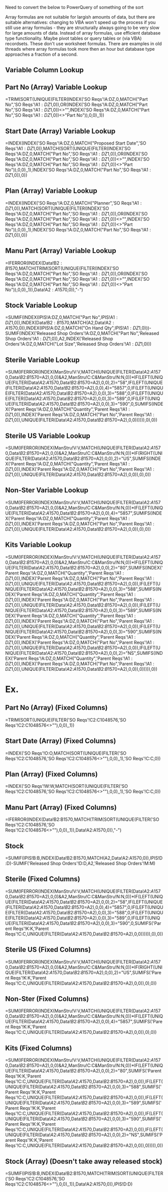 
Need to convert the below to PowerQuery of something of the sort

Array formulas are not suitable for largish amounts of data, but there are suitable alternatives: changing to VBA won't speed up the process if you still use array formulas - they are structurally always going to be very slow for large amounts of data. Instead of array formulas, use efficient database type functionality. Maybe pivot tables or query tables or (via VBA) recordsets. These don't use worksheet formulas. There are examples in old threads where array formulas took more then an hour but database type approaches a fraction of a second.

## Variable Column Lookup

## Part No (Array) Variable Lookup
=TRIM(SORT(UNIQUE(FILTER(INDEX('SO Reqs'!A:DZ,0,MATCH("Part No",'SO Reqs'!A$1:DZ$1,0)),OR(INDEX('SO Reqs'!A:DZ,0,MATCH("Part No",'SO Reqs'!A$1:DZ$1,0))<>"",INDEX('SO Reqs'!A:DZ,0,MATCH("Part No",'SO Reqs'!A$1:DZ$1,0))<>"Part No")),0,0),,1))

## Start Date (Array) Variable Lookup
=INDEX(INDEX('SO Reqs'!A:DZ,0,MATCH("Proposed Start Date",'SO Reqs'!A$1:DZ$1,0)),MATCH(SORT(UNIQUE(FILTER(INDEX('SO Reqs'!A:DZ,0,MATCH("Part No",'SO Reqs'!A$1:DZ$1,0)),OR(INDEX('SO Reqs'!A:DZ,0,MATCH("Part No",'SO Reqs'!A$1:DZ$1,0))<>"",INDEX('SO Reqs'!A:DZ,0,MATCH("Part No",'SO Reqs'!A$1:DZ$1,0))<>"Part No")),0,0),,1),INDEX('SO Reqs'!A:DZ,0,MATCH("Part No",'SO Reqs'!A$1:DZ$1,0)),0))

## Plan (Array) Variable Lookup
=INDEX(INDEX('SO Reqs'!A:DZ,0,MATCH("Planner",'SO Reqs'!A$1:DZ$1,0)),MATCH(SORT(UNIQUE(FILTER(INDEX('SO Reqs'!A:DZ,0,MATCH("Part No",'SO Reqs'!A$1:DZ$1,0)),OR(INDEX('SO Reqs'!A:DZ,0,MATCH("Part No",'SO Reqs'!A$1:DZ$1,0))<>"",INDEX('SO Reqs'!A:DZ,0,MATCH("Part No",'SO Reqs'!A$1:DZ$1,0))<>"Part No")),0,0),,1),INDEX('SO Reqs'!A:DZ,0,MATCH("Part No",'SO Reqs'!A$1:DZ$1,0)),0))

## Manu Part (Array) Variable Lookup
=IFERROR(INDEX(Data!B$2:B$1570,MATCH(TRIM(SORT(UNIQUE(FILTER(INDEX('SO Reqs'!A:DZ,0,MATCH("Part No",'SO Reqs'!A$1:DZ$1,0)),OR(INDEX('SO Reqs'!A:DZ,0,MATCH("Part No",'SO Reqs'!A$1:DZ$1,0))<>"",INDEX('SO Reqs'!A:DZ,0,MATCH("Part No",'SO Reqs'!A$1:DZ$1,0))<>"Part No")),0,0),,1)),Data!A$2:A$1570,0)),"-")

## Stock Variable Lookup
=SUMIF(INDEX(IPIS!A:DZ,0,MATCH("Part No",IPIS!A$1:DZ$1,0)),INDEX(Data!B$2:B$1570,MATCH(A2,Data!A$2:A$1570,0)),INDEX(IPIS!A:DZ,0,MATCH("On Hand Qty",IPIS!A$1:DZ$1,0)))-SUMIF(INDEX('Released Shop Orders'!A:DZ,0,MATCH("Part No",'Released Shop Orders'!A$1:DZ$1,0)),A2,INDEX('Released Shop Orders'!A:DZ,0,MATCH("Lot Size",'Released Shop Orders'!A$1:DZ$1,0)))

## Sterile Variable Lookup
=SUM(IFERROR(INDEX(ManStru!V:V,MATCH(UNIQUE(FILTER(Data!$A$2:$A$1570,Data!$B$2:$B$1570=A2),0,0)&A2,ManStru!C:C&ManStru!N:N,0))*IF(LEFT(UNIQUE(FILTER(Data!$A$2:$A$1570,Data!$B$2:$B$1570=A2),0,0),2)="58",IF(LEFT(UNIQUE(FILTER(Data!$A$2:$A$1570,Data!$B$2:$B$1570=A2),0,0),4)="5857",0,IF(LEFT(UNIQUE(FILTER(Data!$A$2:$A$1570,Data!$B$2:$B$1570=A2),0,0),3)="588",0,IF(LEFT(UNIQUE(FILTER(Data!$A$2:$A$1570,Data!$B$2:$B$1570=A2),0,0),3)="589",0,IF(LEFT(UNIQUE(FILTER(Data!$A$2:$A$1570,Data!$B$2:$B$1570=A2),0,0),3)="590",0,SUMIFS(INDEX('Parent Reqs'!A:DZ,0,MATCH("Quantity",'Parent Reqs'!A$1:DZ$1,0)),INDEX('Parent Reqs'!A:DZ,0,MATCH("Part No",'Parent Reqs'!A$1:DZ$1,0)),UNIQUE(FILTER(Data!$A$2:$A$1570,Data!$B$2:$B$1570=A2),0,0)))))),0),0))

## Sterile US Variable Lookup
=SUM(IFERROR(INDEX(ManStru!V:V,MATCH(UNIQUE(FILTER(Data!$A$2:$A$1570,Data!$B$2:$B$1570=A2),0,0)&A2,ManStru!C:C&ManStru!N:N,0))*IF(RIGHT(UNIQUE(FILTER(Data!$A$2:$A$1570,Data!$B$2:$B$1570=A2),0,0),2)="US",SUMIFS(INDEX('Parent Reqs'!A:DZ,0,MATCH("Quantity",'Parent Reqs'!A$1:DZ$1,0)),INDEX('Parent Reqs'!A:DZ,0,MATCH("Part No",'Parent Reqs'!A$1:DZ$1,0)),UNIQUE(FILTER(Data!$A$2:$A$1570,Data!$B$2:$B$1570=A2),0,0)),0),0))

## Non-Ster Variable Lookup
=SUM(IFERROR(INDEX(ManStru!V:V,MATCH(UNIQUE(FILTER(Data!$A$2:$A$1570,Data!$B$2:$B$1570=A2),0,0)&A2,ManStru!C:C&ManStru!N:N,0))*IF(LEFT(UNIQUE(FILTER(Data!$A$2:$A$1570,Data!$B$2:$B$1570=A2),0,0),4)="5857",SUMIFS(INDEX('Parent Reqs'!A:DZ,0,MATCH("Quantity",'Parent Reqs'!A$1:DZ$1,0)),INDEX('Parent Reqs'!A:DZ,0,MATCH("Part No",'Parent Reqs'!A$1:DZ$1,0)),UNIQUE(FILTER(Data!$A$2:$A$1570,Data!$B$2:$B$1570=A2),0,0)),0),0))

## Kits Variable Lookup
=SUM(IFERROR(INDEX(ManStru!V:V,MATCH(UNIQUE(FILTER(Data!$A$2:$A$1570,Data!$B$2:$B$1570=A2),0,0)&A2,ManStru!C:C&ManStru!N:N,0))*IF(LEFT(UNIQUE(FILTER(Data!$A$2:$A$1570,Data!$B$2:$B$1570=A2),0,0),2)="80",SUMIFS(INDEX('Parent Reqs'!A:DZ,0,MATCH("Quantity",'Parent Reqs'!A$1:DZ$1,0)),INDEX('Parent Reqs'!A:DZ,0,MATCH("Part No",'Parent Reqs'!A$1:DZ$1,0)),UNIQUE(FILTER(Data!$A$2:$A$1570,Data!$B$2:$B$1570=A2),0,0)),IF(LEFT(UNIQUE(FILTER(Data!$A$2:$A$1570,Data!$B$2:$B$1570=A2),0,0),3)="588",SUMIFS(INDEX('Parent Reqs'!A:DZ,0,MATCH("Quantity",'Parent Reqs'!A$1:DZ$1,0)),INDEX('Parent Reqs'!A:DZ,0,MATCH("Part No",'Parent Reqs'!A$1:DZ$1,0)),UNIQUE(FILTER(Data!$A$2:$A$1570,Data!$B$2:$B$1570=A2),0,0)),IF(LEFT(UNIQUE(FILTER(Data!$A$2:$A$1570,Data!$B$2:$B$1570=A2),0,0),3)="589",SUMIFS(INDEX('Parent Reqs'!A:DZ,0,MATCH("Quantity",'Parent Reqs'!A$1:DZ$1,0)),INDEX('Parent Reqs'!A:DZ,0,MATCH("Part No",'Parent Reqs'!A$1:DZ$1,0)),UNIQUE(FILTER(Data!$A$2:$A$1570,Data!$B$2:$B$1570=A2),0,0)),IF(LEFT(UNIQUE(FILTER(Data!$A$2:$A$1570,Data!$B$2:$B$1570=A2),0,0),3)="590",SUMIFS(INDEX('Parent Reqs'!A:DZ,0,MATCH("Quantity",'Parent Reqs'!A$1:DZ$1,0)),INDEX('Parent Reqs'!A:DZ,0,MATCH("Part No",'Parent Reqs'!A$1:DZ$1,0)),UNIQUE(FILTER(Data!$A$2:$A$1570,Data!$B$2:$B$1570=A2),0,0)),IF(LEFT(UNIQUE(FILTER(Data!$A$2:$A$1570,Data!$B$2:$B$1570=A2),0,0),2)="NS",SUMIFS(INDEX('Parent Reqs'!A:DZ,0,MATCH("Quantity",'Parent Reqs'!A$1:DZ$1,0)),INDEX('Parent Reqs'!A:DZ,0,MATCH("Part No",'Parent Reqs'!A$1:DZ$1,0)),UNIQUE(FILTER(Data!$A$2:$A$1570,Data!$B$2:$B$1570=A2),0,0)),0))))),0))

# Ex.

## Part No (Array) (Fixed Columns)
=TRIM(SORT(UNIQUE(FILTER('SO Reqs'!C2:C1048576,'SO Reqs'!C2:C1048576<>""),0,0),,1))

## Start Date (Array) (Fixed Columns)
=INDEX('SO Reqs'!O:O,MATCH(SORT(UNIQUE(FILTER('SO Reqs'!C2:C1048576,'SO Reqs'!C2:C1048576<>""),0,0),,1),'SO Reqs'!C:C,0))

## Plan (Array) (Fixed Columns)
=INDEX('SO Reqs'!W:W,MATCH(SORT(UNIQUE(FILTER('SO Reqs'!C2:C1048576,'SO Reqs'!C2:C1048576<>""),0,0),,1),'SO Reqs'!C:C,0))

## Manu Part (Array) (Fixed Columns)
=IFERROR(INDEX(Data!B2:B1570,MATCH(TRIM(SORT(UNIQUE(FILTER('SO Reqs'!C2:C1048576,'SO Reqs'!C2:C1048576<>""),0,0),,1)),Data!A2:A1570,0)),"-")

## Stock
=SUMIF(IPIS!B:B,INDEX(Data!B2:B1570,MATCH(A2,Data!A2:A1570,0)),IPIS!D:D)-SUMIF('Released Shop Orders'!D:D,A2,'Released Shop Orders'!M:M)

## Sterile (Fixed Columns)
=SUM(IFERROR(INDEX(ManStru!V:V,MATCH(UNIQUE(FILTER(Data!$A$2:$A$1570,Data!$B$2:$B$1570=A2),0,0)&A2,ManStru!C:C&ManStru!N:N,0))*IF(LEFT(UNIQUE(FILTER(Data!$A$2:$A$1570,Data!$B$2:$B$1570=A2),0,0),2)="58",IF(LEFT(UNIQUE(FILTER(Data!$A$2:$A$1570,Data!$B$2:$B$1570=A2),0,0),4)="5857",0,IF(LEFT(UNIQUE(FILTER(Data!$A$2:$A$1570,Data!$B$2:$B$1570=A2),0,0),3)="588",0,IF(LEFT(UNIQUE(FILTER(Data!$A$2:$A$1570,Data!$B$2:$B$1570=A2),0,0),3)="589",0,IF(LEFT(UNIQUE(FILTER(Data!$A$2:$A$1570,Data!$B$2:$B$1570=A2),0,0),3)="590",0,SUMIFS('Parent Reqs'!K:K,'Parent Reqs'!C:C,UNIQUE(FILTER(Data!$A$2:$A$1570,Data!$B$2:$B$1570=A2),0,0)))))),0),0))

## Sterile US (Fixed Columns)
=SUM(IFERROR(INDEX(ManStru!V:V,MATCH(UNIQUE(FILTER(Data!$A$2:$A$1570,Data!$B$2:$B$1570=A2),0,0)&A2,ManStru!C:C&ManStru!N:N,0))*IF(RIGHT(UNIQUE(FILTER(Data!$A$2:$A$1570,Data!$B$2:$B$1570=A2),0,0),2)="US",SUMIFS('Parent Reqs'!K:K,'Parent Reqs'!C:C,UNIQUE(FILTER(Data!$A$2:$A$1570,Data!$B$2:$B$1570=A2),0,0)),0),0))

## Non-Ster (Fixed Columns)
=SUM(IFERROR(INDEX(ManStru!V:V,MATCH(UNIQUE(FILTER(Data!$A$2:$A$1570,Data!$B$2:$B$1570=A2),0,0)&A2,ManStru!C:C&ManStru!N:N,0))*IF(LEFT(UNIQUE(FILTER(Data!$A$2:$A$1570,Data!$B$2:$B$1570=A2),0,0),4)="5857",SUMIFS('Parent Reqs'!K:K,'Parent Reqs'!C:C,UNIQUE(FILTER(Data!$A$2:$A$1570,Data!$B$2:$B$1570=A2),0,0)),0),0))

## Kits (Fixed Columns)
=SUM(IFERROR(INDEX(ManStru!V:V,MATCH(UNIQUE(FILTER(Data!$A$2:$A$1570,Data!$B$2:$B$1570=A2),0,0)&A2,ManStru!C:C&ManStru!N:N,0))*IF(LEFT(UNIQUE(FILTER(Data!$A$2:$A$1570,Data!$B$2:$B$1570=A2),0,0),2)="80",SUMIFS('Parent Reqs'!K:K,'Parent Reqs'!C:C,UNIQUE(FILTER(Data!$A$2:$A$1570,Data!$B$2:$B$1570=A2),0,0)),IF(LEFT(UNIQUE(FILTER(Data!$A$2:$A$1570,Data!$B$2:$B$1570=A2),0,0),3)="588",SUMIFS('Parent Reqs'!K:K,'Parent Reqs'!C:C,UNIQUE(FILTER(Data!$A$2:$A$1570,Data!$B$2:$B$1570=A2),0,0)),IF(LEFT(UNIQUE(FILTER(Data!$A$2:$A$1570,Data!$B$2:$B$1570=A2),0,0),3)="589",SUMIFS('Parent Reqs'!K:K,'Parent Reqs'!C:C,UNIQUE(FILTER(Data!$A$2:$A$1570,Data!$B$2:$B$1570=A2),0,0)),IF(LEFT(UNIQUE(FILTER(Data!$A$2:$A$1570,Data!$B$2:$B$1570=A2),0,0),3)="590",SUMIFS('Parent Reqs'!K:K,'Parent Reqs'!C:C,UNIQUE(FILTER(Data!$A$2:$A$1570,Data!$B$2:$B$1570=A2),0,0)),IF(LEFT(UNIQUE(FILTER(Data!$A$2:$A$1570,Data!$B$2:$B$1570=A2),0,0),2)="NS",SUMIFS('Parent Reqs'!K:K,'Parent Reqs'!C:C,UNIQUE(FILTER(Data!$A$2:$A$1570,Data!$B$2:$B$1570=A2),0,0)),0))))),0))

## Stock (Array) (Doesn't take away released stock)
=SUMIF(IPIS!B:B,INDEX(Data!B2:B1570,MATCH(TRIM(SORT(UNIQUE(FILTER('SO Reqs'!C2:C1048576,'SO Reqs'!C2:C1048576<>""),0,0),,1)),Data!A2:A1570,0)),IPIS!D:D)